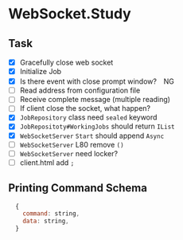 # WebSocket.Study

## Task
  - [x] Gracefully close web socket
  - [x] Initialize Job
  - [x] Is there event with close prompt window?　NG
  - [ ] Read address from configuration file
  - [ ] Receive complete message (multiple reading)
  - [ ] If client close the socket, what happen?
  - [x] `JobRepository` class need `sealed` keyword
  - [x] `JobRepositoty#WorkingJobs` should return `IList`
  - [x] `WebSocketServer` `Start` should append `Async`
  - [ ] `WebSocketServer` L80 remove `()`
  - [ ] `WebSocketServer` need locker?
  - [ ] client.html add `;`

## Printing Command Schema

```js
  {
    command: string,
    data: string,
  }
```
